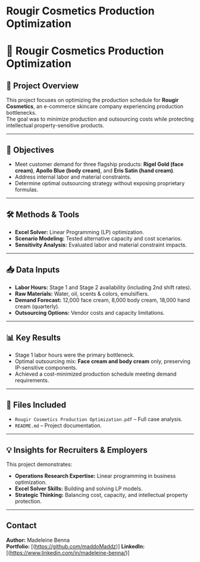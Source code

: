 # Rougir Cosmetics Production Optimization

# 💄 Rougir Cosmetics Production Optimization

## 📌 Project Overview
This project focuses on optimizing the production schedule for **Rougir Cosmetics**, an e-commerce skincare company experiencing production bottlenecks.  
The goal was to minimize production and outsourcing costs while protecting intellectual property-sensitive products.

---

## 🎯 Objectives
- Meet customer demand for three flagship products: **Rigel Gold (face cream)**, **Apollo Blue (body cream)**, and **Eris Satin (hand cream)**.
- Address internal labor and material constraints.
- Determine optimal outsourcing strategy without exposing proprietary formulas.

---

## 🛠️ Methods & Tools
- **Excel Solver:** Linear Programming (LP) optimization.
- **Scenario Modeling:** Tested alternative capacity and cost scenarios.
- **Sensitivity Analysis:** Evaluated labor and material constraint impacts.

---

## 📥 Data Inputs
- **Labor Hours:** Stage 1 and Stage 2 availability (including 2nd shift rates).
- **Raw Materials:** Water, oil, scents & colors, emulsifiers.
- **Demand Forecast:** 12,000 face cream, 8,000 body cream, 18,000 hand cream (quarterly).
- **Outsourcing Options:** Vendor costs and capacity limitations.

---

## 📊 Key Results
- Stage 1 labor hours were the primary bottleneck.
- Optimal outsourcing mix: **Face cream and body cream** only, preserving IP-sensitive components.
- Achieved a cost-minimized production schedule meeting demand requirements.

---

## 📂 Files Included
- `Rougir Cosmetics Production Optimization.pdf` – Full case analysis.
- `README.md` – Project documentation.

---

## 💡 Insights for Recruiters & Employers
This project demonstrates:
- **Operations Research Expertise:** Linear programming in business optimization.
- **Excel Solver Skills:** Building and solving LP models.
- **Strategic Thinking:** Balancing cost, capacity, and intellectual property protection.

---

## Contact
**Author:** Madeleine Benna  
**Portfolio:** [(https://github.com/maddoMaddz)]
**LinkedIn:** [(https://www.linkedin.com/in/madeleine-benna/)]
